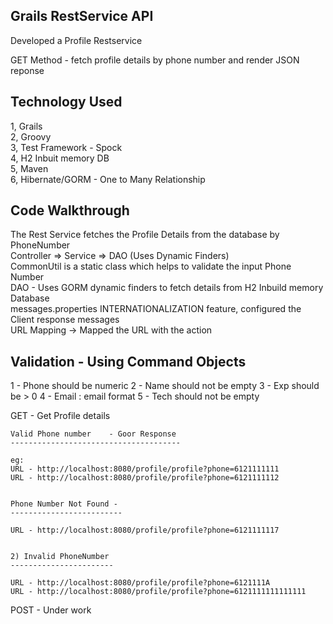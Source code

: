 Grails RestService API
-----------------------------

Developed a Profile Restservice 

GET Method -  fetch profile details by phone number and render JSON reponse


Technology Used
----------------

 1, Grails <br>
 2, Groovy <br>
 3, Test Framework - Spock <br>
 4, H2 Inbuit memory DB <br>
 5, Maven <br>
 6, Hibernate/GORM - One to Many Relationship <br>
 

Code Walkthrough
-----------------

The Rest Service fetches the Profile Details from the database by PhoneNumber <br>
Controller => Service => DAO (Uses Dynamic Finders) <br>
CommonUtil is a static class which helps to validate the input Phone Number<br>
DAO - Uses GORM dynamic finders to fetch details from H2 Inbuild memory Database<br>
messages.properties INTERNATIONALIZATION feature, configured the Client response messages <br>
URL Mapping -> Mapped the URL with the action<br>

Validation  - Using Command Objects
-----------------------------------

1 - Phone should be numeric
2 - Name should not be empty
3 - Exp should be > 0
4 - Email : email format
5 - Tech should not be empty

GET   - Get Profile details <br>

	Valid Phone number    - Goor Response 
	--------------------------------------

	eg: 
	URL - http://localhost:8080/profile/profile?phone=6121111111  
	URL - http://localhost:8080/profile/profile?phone=6121111112


	Phone Number Not Found - 
	-------------------------

	URL - http://localhost:8080/profile/profile?phone=6121111117


 	2) Invalid PhoneNumber 
	-----------------------

	URL - http://localhost:8080/profile/profile?phone=6121111A
	URL - http://localhost:8080/profile/profile?phone=6121111111111111


POST - Under work 
